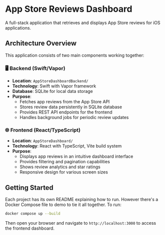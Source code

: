 # App Store Reviews Dashboard

A full-stack application that retrieves and displays App Store reviews for iOS applications. 

## Architecture Overview

This application consists of two main components working together:

### 🖥️ Backend (Swift/Vapor)
- **Location**: `AppStoreDashboardBackend/`
- **Technology**: Swift with Vapor framework
- **Database**: SQLite for local data storage
- **Purpose**: 
  - Fetches app reviews from the App Store API
  - Stores review data persistently in SQLite database
  - Provides REST API endpoints for the frontend
  - Handles background jobs for periodic review updates

### 🌐 Frontend (React/TypeScript)
- **Location**: `AppStoreDashboard/`
- **Technology**: React with TypeScript, Vite build system
- **Purpose**:
  - Displays app reviews in an intuitive dashboard interface
  - Provides filtering and pagination capabilities
  - Shows review analytics and star ratings
  - Responsive design for various screen sizes

## Getting Started

Each project has its own README explaining how to run. However there's a Docker Compose file to demo to tie it all together. To run:

```bash
docker compose up --build
```

Then open your browser and navigate to `http://localhost:3000` to access the frontend dashboard.